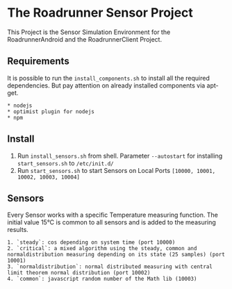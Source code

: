 The Roadrunner Sensor Project
=============================

This Project is the Sensor Simulation Environment for the RoadrunnerAndroid and the RoadrunnerClient Project.


Requirements
------------

It is possible to run the `install_components.sh` to install all the required dependencies. But pay attention on already installed components via apt-get.

	* nodejs
	* optimist plugin for nodejs
	* npm

Install
-------

1. Run `install_sensors.sh` from shell. Parameter `--autostart` for installing `start_sensors.sh` to `/etc/init.d/`
2. Run `start_sensors.sh` to start Sensors on Local Ports `[10000, 10001, 10002, 10003, 10004]`

Sensors
-------

Every Sensor works with a specific Temperature measuring function. The initial value 15°C is common to all sensors and is added to the measuring results.
	
	1. `steady`: cos depending on system time (port 10000)
	2. `critical`: a mixed algorithm using the steady, common and normaldistribution measuring depending on its state (25 samples) (port 10001)
	3. `normaldistribution`: normal distributed measuring with central limit theorem normal distribution (port 10002)
	4. `common`: javascript random number of the Math lib (10003)
